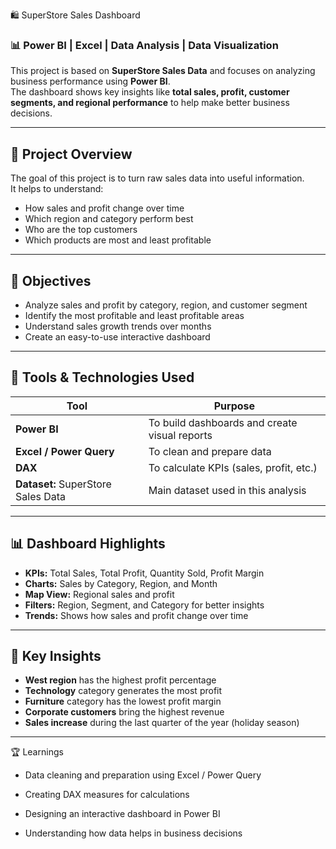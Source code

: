 🛍️ SuperStore Sales Dashboard

### 📊 Power BI | Excel | Data Analysis | Data Visualization

This project is based on **SuperStore Sales Data** and focuses on analyzing business performance using **Power BI**.  
The dashboard shows key insights like **total sales, profit, customer segments, and regional performance** to help make better business decisions.

---

## 📘 Project Overview

The goal of this project is to turn raw sales data into useful information.  
It helps to understand:
- How sales and profit change over time  
- Which region and category perform best  
- Who are the top customers  
- Which products are most and least profitable  

---

## 🎯 Objectives

- Analyze sales and profit by category, region, and customer segment  
- Identify the most profitable and least profitable areas  
- Understand sales growth trends over months  
- Create an easy-to-use interactive dashboard  

---

## 🧰 Tools & Technologies Used

| Tool | Purpose |
|------|----------|
| **Power BI** | To build dashboards and create visual reports |
| **Excel / Power Query** | To clean and prepare data |
| **DAX** | To calculate KPIs (sales, profit, etc.) |
| **Dataset:** SuperStore Sales Data | Main dataset used in this analysis |

---

## 📊 Dashboard Highlights

- **KPIs:** Total Sales, Total Profit, Quantity Sold, Profit Margin  
- **Charts:** Sales by Category, Region, and Month  
- **Map View:** Regional sales and profit  
- **Filters:** Region, Segment, and Category for better insights  
- **Trends:** Shows how sales and profit change over time  

---

## 🧠 Key Insights

- **West region** has the highest profit percentage  
- **Technology** category generates the most profit  
- **Furniture** category has the lowest profit margin  
- **Corporate customers** bring the highest revenue  
- **Sales increase** during the last quarter of the year (holiday season)

---

🏆 Learnings

- Data cleaning and preparation using Excel / Power Query

- Creating DAX measures for calculations

- Designing an interactive dashboard in Power BI

- Understanding how data helps in business decisions
